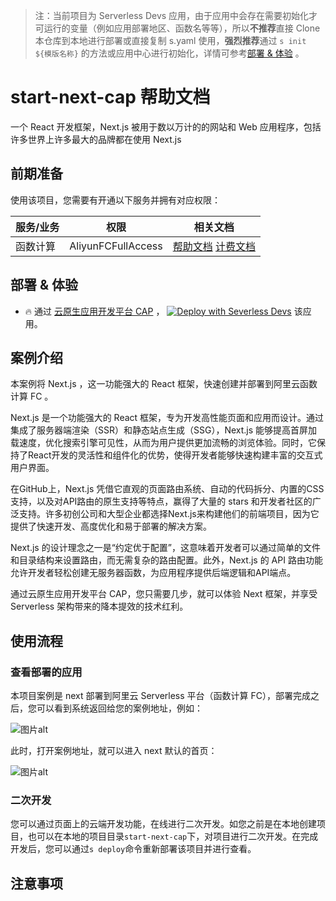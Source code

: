 
> 注：当前项目为 Serverless Devs 应用，由于应用中会存在需要初始化才可运行的变量（例如应用部署地区、函数名等等），所以**不推荐**直接 Clone 本仓库到本地进行部署或直接复制 s.yaml 使用，**强烈推荐**通过 `s init ${模版名称}` 的方法或应用中心进行初始化，详情可参考[部署 & 体验](#部署--体验) 。

# start-next-cap 帮助文档

<description>

一个 React 开发框架，Next.js 被用于数以万计的的网站和 Web 应用程序，包括许多世界上许多最大的品牌都在使用 Next.js

</description>




## 前期准备

使用该项目，您需要有开通以下服务并拥有对应权限：

<service>



| 服务/业务 |  权限  | 相关文档 |
| --- |  --- | --- |
| 函数计算 |  AliyunFCFullAccess | [帮助文档](https://help.aliyun.com/product/2508973.html) [计费文档](https://help.aliyun.com/document_detail/2512928.html) |

</service>

<remark>



</remark>

<disclaimers>



</disclaimers>

## 部署 & 体验

<appcenter>
   
- :fire: 通过 [云原生应用开发平台 CAP](https://devs.console.aliyun.com/applications/create?template=start-next-cap) ，
  [![Deploy with Severless Devs](https://img.alicdn.com/imgextra/i1/O1CN01w5RFbX1v45s8TIXPz_!!6000000006118-55-tps-95-28.svg)](https://devs.console.aliyun.com/applications/create?template=start-next-cap) 该应用。
   
</appcenter>

## 案例介绍

<appdetail id="flushContent">

本案例将 Next.js ，这一功能强大的 React 框架，快速创建并部署到阿里云函数计算 FC 。

Next.js 是一个功能强大的 React 框架，专为开发高性能页面和应用而设计。通过集成了服务器端渲染（SSR）和静态站点生成（SSG），Next.js 能够提高首屏加载速度，优化搜索引擎可见性，从而为用户提供更加流畅的浏览体验。同时，它保持了React开发的灵活性和组件化的优势，使得开发者能够快速构建丰富的交互式用户界面。

在GitHub上，Next.js 凭借它直观的页面路由系统、自动的代码拆分、内置的CSS支持，以及对API路由的原生支持等特点，赢得了大量的 stars 和开发者社区的广泛支持。许多初创公司和大型企业都选择Next.js来构建他们的前端项目，因为它提供了快速开发、高度优化和易于部署的解决方案。

Next.js 的设计理念之一是“约定优于配置”，这意味着开发者可以通过简单的文件和目录结构来设置路由，而无需复杂的路由配置。此外，Next.js 的 API 路由功能允许开发者轻松创建无服务器函数，为应用程序提供后端逻辑和API端点。

通过云原生应用开发平台 CAP，您只需要几步，就可以体验 Next 框架，并享受 Serverless 架构带来的降本提效的技术红利。

</appdetail>

## 使用流程

<usedetail id="flushContent">

### 查看部署的应用
本项目案例是 next 部署到阿里云 Serverless 平台（函数计算 FC），部署完成之后，您可以看到系统返回给您的案例地址，例如：

![图片alt](https://img.alicdn.com/imgextra/i1/O1CN01PdwCpN1T71M7dKBdl_!!6000000002334-0-tps-1124-328.jpg)

此时，打开案例地址，就可以进入 next 默认的首页：

![图片alt](https://img.alicdn.com/imgextra/i1/O1CN01PYytWv1Duud5spdd5_!!6000000000277-0-tps-2552-1422.jpg)

### 二次开发
您可以通过页面上的云端开发功能，在线进行二次开发。如您之前是在本地创建项目，也可以在本地的项目目录`start-next-cap`下，对项目进行二次开发。在完成开发后，您可以通过`s deploy`命令重新部署该项目并进行查看。

</usedetail>

## 注意事项

<matters id="flushContent">
</matters>

